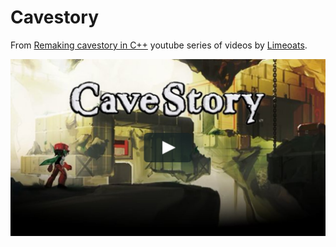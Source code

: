 # Cavestory
From [Remaking cavestory in C++](https://www.youtube.com/playlist?list=PLNOBk_id22bw6LXhrGfhVwqQIa-M2MsLa) youtube series of videos by [Limeoats](https://twitter.com/limeoats).

![alt text](https://raw.githubusercontent.com/Blockost/cavestory/master/thumbnail.jpg "Cavestory")
